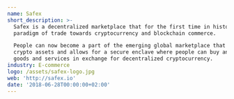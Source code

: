 ```yaml
---
name: Safex
short_description: >-
  Safex is a decentralized marketplace that for the first time in history shifts
  paradigm of trade towards cryptocurrency and blockchain commerce.

  People can now become a part of the emerging global marketplace that rewards
  crypto assets and allows for a secure enclave where people can buy and sell
  goods and services in exchange for decentralized cryptocurrency.
industry: E-commerce
logo: /assets/safex-logo.jpg
web: 'http://safex.io'
date: '2018-06-28T00:00:00+02:00'
---
```


